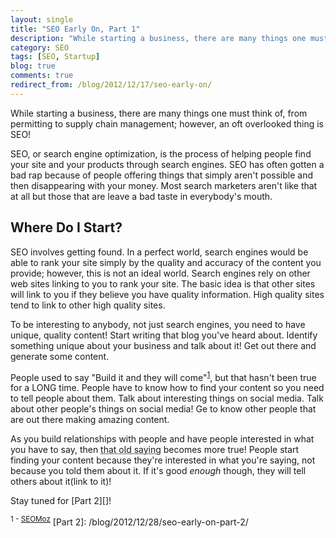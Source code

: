 ```yaml
---
layout: single
title: "SEO Early On, Part 1"
description: "While starting a business, there are many things one must think of, from permitting to supply chain management; however, an oft overlooked thing is SEO!"
category: SEO
tags: [SEO, Startup]
blog: true
comments: true
redirect_from: /blog/2012/12/17/seo-early-on/
---
```


While starting a business, there are many things one must think of, from permitting to supply chain management; however, an oft overlooked thing is SEO!

SEO, or search engine optimization, is the process of helping people find your site and your products through search engines.  SEO has often gotten a bad rap because of people offering things that simply aren't possible and then disappearing with your money.  Most search marketers aren't like that at all but those that are leave a bad taste in everybody's mouth.

## Where Do I Start?

SEO involves getting found.  In a perfect world, search engines would be able to rank your site simply by the quality and accuracy of the content you provide; however, this is not an ideal world.  Search engines rely on other web sites linking to you to rank your site.  The basic idea is that other sites will link to you if they believe you have quality information.  High quality sites tend to link to other high quality sites.

To be interesting to anybody, not just search engines, you need to have unique, quality content!  Start writing that blog you've heard about.  Identify something unique about your business and talk about it!  Get out there and generate some content.

People used to say "Build it and they will come"<sup><a href="#1">1</a></sup>, but that hasn't been true for a LONG time.  People have to know how to find your content so you need to tell people about them.  Talk about interesting things on social media.  Talk about other people's things on social media!  Ge to know other people that are out there making amazing content.

As you build relationships with people and have people interested in what you have to say, then <abbr style="text-transform: none" title="Build it and they will come!">that old saying</abbr> becomes more true!  People start finding your content because they're interested in what you're saying, not because you told them about it.  If it's good *enough* though, they will tell others about it(link to it)!

Stay tuned for [Part 2][]!

<sup><a id="1">1</a> - <a href="http://www.seomoz.org/blog/8-tips-to-get-domain-diversity-with-the-anchor-text-you-want">SEOMoz</a></sup>
[Part 2]: /blog/2012/12/28/seo-early-on-part-2/